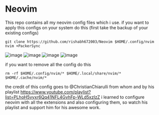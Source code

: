 # Neovim
This repo contains all my neovim config files which i use.
if you want to apply this configs on your system do this (first take the backup of your existing configs)
 ```
 git clone https://github.com/rishabh672003/Neovim $HOME/.config/nvim
 nvim +PackerSync
```
![image](https://user-images.githubusercontent.com/53911515/168277253-37fccf26-4ee9-4550-9fb4-3c6c62a896c7.png)
![image](https://user-images.githubusercontent.com/53911515/168277426-ba588d49-3ba8-45bb-b474-8370543e1753.png)
![image](https://user-images.githubusercontent.com/53911515/168277485-a2822566-1c1d-442a-9c13-db72c0ea764d.png)
![image](https://user-images.githubusercontent.com/53911515/168277629-530bb449-60b8-4f58-940c-d4f871b6d66b.png)

if you want to remove all the config do this
```
rm -rf $HOME/.config/nvim/* $HOME/.local/share/nvim/* $HOME/.cache/nvim/*
```

the credit of this config goes to @ChristianChiarulli from whom and by his playlist https://www.youtube.com/playlist?list=PLhoH5vyxr6Qq41NFL4GvhFp-WLd5xzIzZ i learned to configure neovim with all the extensions and also configuring them,
so watch his playlist and support him for his awesome work. 

